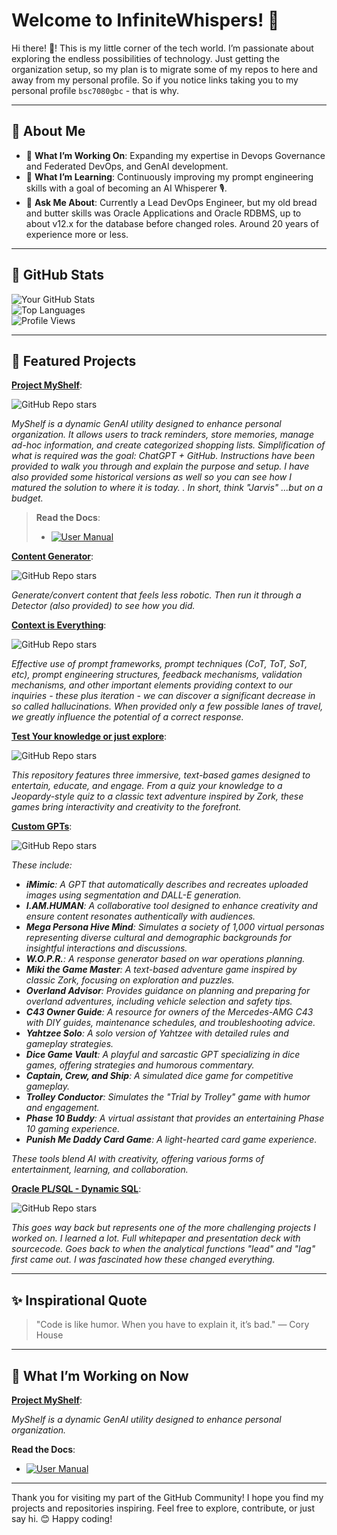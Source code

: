 # Welcome to InfiniteWhispers! 🌟

Hi there! 👋! This is my little corner of the tech world. I’m passionate about exploring the endless possibilities of technology. Just getting the organization setup, so my plan is to migrate some of my repos to here and away from my personal profile. So if you notice links taking you to my personal profile `bsc7080gbc` - that is why.

---

## 🚀 About Me

- 🔭 **What I’m Working On**: Expanding my expertise in Devops Governance and Federated DevOps, and GenAI development.
- 🌱 **What I’m Learning**: Continuously improving my prompt engineering skills with a goal of becoming an AI Whisperer 🎙️.
- 💬 **Ask Me About**: Currently a Lead DevOps Engineer, but my old bread and butter skills was Oracle Applications and Oracle RDBMS, up to about v12.x for the database before changed roles. Around 20 years of experience more or less.

---

## 🌟 GitHub Stats

![Your GitHub Stats](https://github-readme-stats.vercel.app/api?username=bsc7080gbc&show_icons=true&theme=radical)  
![Top Languages](https://github-readme-stats.vercel.app/api/top-langs/?username=bsc7080gbc&layout=compact&theme=radical)  
![Profile Views](https://komarev.com/ghpvc/?username=bsc7080gbc&color=blue)

---

## 📂 Featured Projects

[**Project MyShelf**](https://github.com/bsc7080gbc/genai_prompt_myshelf):

![GitHub Repo stars](https://img.shields.io/github/stars/bsc7080gbc/genai_prompt_myshelf?style=social)

*MyShelf is a dynamic GenAI utility designed to enhance personal organization. It allows users to track reminders, store memories, manage ad-hoc information, and create categorized shopping lists. Simplification of what is required was the goal: ChatGPT + GitHub. Instructions have been provided to walk you through and explain the purpose and setup. I have also provided some historical versions as well so you can see how I matured the solution to where it is today.
.
In short, think "Jarvis" ...but on a budget.*

> **Read the Docs**:
  > - [![User Manual](https://img.shields.io/badge/user%20manual-8A2BE2)](https://github.com/bsc7080gbc/genai_prompt_myshelf/wiki)


[**Content Generator**](https://github.com/bsc7080gbc/genai_content_generator ):  

![GitHub Repo stars](https://img.shields.io/github/stars/bsc7080gbc/genai_content_generator?style=social)

*Generate/convert content that feels less robotic. Then run it through a Detector (also provided) to see how you did.*


[**Context is Everything**](https://github.com/bsc7080gbc/genai_core_prompt):  


![GitHub Repo stars](https://img.shields.io/github/stars/bsc7080gbc/genai_core_prompt?style=social)

*Effective use of prompt frameworks, prompt techniques (CoT, ToT, SoT, etc), prompt engineering structures, feedback mechanisms, validation mechanisms, and other important elements providing context to our inquiries - these plus iteration - we can discover a significant decrease in so called hallucinations. When provided only a few possible lanes of travel, we greatly influence the potential of a correct response.*


[**Test Your knowledge or just explore**](https://github.com/bsc7080gbc/genai_game_prompts):  


![GitHub Repo stars](https://img.shields.io/github/stars/bsc7080gbc/genai_game_prompts?style=social)

*This repository features three immersive, text-based games designed to entertain, educate, and engage. From a quiz your knowledge to a Jeopardy-style quiz to a classic text adventure inspired by Zork, these games bring interactivity and creativity to the forefront.*


[**Custom GPTs**](https://github.com/bsc7080gbc/genai_gpt_store):  


![GitHub Repo stars](https://img.shields.io/github/stars/bsc7080gbc/genai_gpt_store?style=social)

<I>These include:

- **iMimic**: A GPT that automatically describes and recreates uploaded images using segmentation and DALL-E generation.
- **I.AM.HUMAN**: A collaborative tool designed to enhance creativity and ensure content resonates authentically with audiences.
- **Mega Persona Hive Mind**: Simulates a society of 1,000 virtual personas representing diverse cultural and demographic backgrounds for insightful interactions and discussions.
- **W.O.P.R.**: A response generator based on war operations planning.
- **Miki the Game Master**: A text-based adventure game inspired by classic Zork, focusing on exploration and puzzles.
- **Overland Advisor**: Provides guidance on planning and preparing for overland adventures, including vehicle selection and safety tips.
- **C43 Owner Guide**: A resource for owners of the Mercedes-AMG C43 with DIY guides, maintenance schedules, and troubleshooting advice.
- **Yahtzee Solo**: A solo version of Yahtzee with detailed rules and gameplay strategies.
- **Dice Game Vault**: A playful and sarcastic GPT specializing in dice games, offering strategies and humorous commentary.
- **Captain, Crew, and Ship**: A simulated dice game for competitive gameplay.
- **Trolley Conductor**: Simulates the "Trial by Trolley" game with humor and engagement.
- **Phase 10 Buddy**: A virtual assistant that provides an entertaining Phase 10 gaming experience.
- **Punish Me Daddy Card Game**: A light-hearted card game experience. 

These tools blend AI with creativity, offering various forms of entertainment, learning, and collaboration.</I>



[**Oracle PL/SQL - Dynamic SQL**](https://github.com/bsc7080gbc/plsql-dynamicsql-engine):  


![GitHub Repo stars](https://img.shields.io/github/stars/bsc7080gbc/plsql-dynamicsql-engine?style=social)

*This goes way back but represents one of the more challenging projects I worked on. I learned a lot. Full whitepaper and presentation deck with sourcecode.  Goes back to when the analytical functions "lead" and "lag" first came out. I was fascinated how these changed everything.*

---

## ✨ Inspirational Quote

> "Code is like humor. When you have to explain it, it’s bad." — Cory House

---

## 🚧 What I’m Working on Now

[**Project MyShelf**](https://github.com/bsc7080gbc/genai_prompt_myshelf):

*MyShelf is a dynamic GenAI utility designed to enhance personal organization.*

**Read the Docs**:
   - [![User Manual](https://img.shields.io/badge/user%20manual-8A2BE2)](https://github.com/bsc7080gbc/genai_prompt_myshelf/wiki)


---

Thank you for visiting my part of the GitHub Community! I hope you find my projects and repositories inspiring. Feel free to explore, contribute, or just say hi. 😊 Happy coding!
